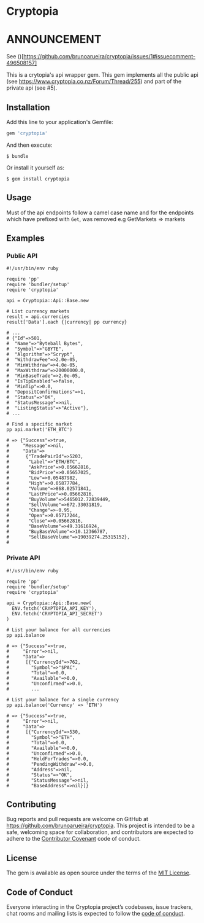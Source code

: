 # Cryptopia

# ANNOUNCEMENT

See ()[https://github.com/brunoarueira/cryptopia/issues/1#issuecomment-496508157]

This is a crytopia's api wrapper gem. This gem implements all the public api
(see https://www.cryptopia.co.nz/Forum/Thread/255) and part of the private api
(see #5).

## Installation

Add this line to your application's Gemfile:

```ruby
gem 'cryptopia'
```

And then execute:

    $ bundle

Or install it yourself as:

    $ gem install cryptopia

## Usage

Must of the api endpoints follow a camel case name and for the endpoints which
have prefixed with ```Get```, was removed e.g GetMarkets => markets

## Examples

### Public API

    #!/usr/bin/env ruby

    require 'pp'
    require 'bundler/setup'
    require 'cryptopia'

    api = Cryptopia::Api::Base.new

    # List currency markets
    result = api.currencies
    result['Data'].each {|currency| pp currency}

    # ...
    # {"Id"=>501,
    #  "Name"=>"Byteball Bytes",
    #  "Symbol"=>"GBYTE",
    #  "Algorithm"=>"Scrypt",
    #  "WithdrawFee"=>2.0e-05,
    #  "MinWithdraw"=>4.0e-05,
    #  "MaxWithdraw"=>20000000.0,
    #  "MinBaseTrade"=>2.0e-05,
    #  "IsTipEnabled"=>false,
    #  "MinTip"=>0.0,
    #  "DepositConfirmations"=>1,
    #  "Status"=>"OK",
    #  "StatusMessage"=>nil,
    #  "ListingStatus"=>"Active"},
    # ...

    # Find a specific market
    pp api.market('ETH_BTC')

    # => {"Success"=>true,
    #     "Message"=>nil,
    #     "Data"=>
    #      {"TradePairId"=>5203,
    #       "Label"=>"ETH/BTC",
    #       "AskPrice"=>0.05662816,
    #       "BidPrice"=>0.05657025,
    #       "Low"=>0.05487982,
    #       "High"=>0.05877784,
    #       "Volume"=>868.02571841,
    #       "LastPrice"=>0.05662816,
    #       "BuyVolume"=>5465012.72839449,
    #       "SellVolume"=>672.33031819,
    #       "Change"=>-0.95,
    #       "Open"=>0.05717244,
    #       "Close"=>0.05662816,
    #       "BaseVolume"=>49.31616924,
    #       "BuyBaseVolume"=>10.12366787,
    #       "SellBaseVolume"=>19039274.25315152},
    #

### Private API

    #!/usr/bin/env ruby

    require 'pp'
    require 'bundler/setup'
    require 'cryptopia'

    api = Cryptopia::Api::Base.new(
      ENV.fetch('CRYPTOPIA_API_KEY'),
      ENV.fetch('CRYPTOPIA_API_SECRET')
    )

    # List your balance for all currencies
    pp api.balance

    # => {"Success"=>true,
    #     "Error"=>nil,
    #     "Data"=>
    #      [{"CurrencyId"=>762,
    #        "Symbol"=>"$PAC",
    #        "Total"=>0.0,
    #        "Available"=>0.0,
    #        "Unconfirmed"=>0.0,
    #        ...

    # List your balance for a single currency
    pp api.balance('Currency' => 'ETH')

    # => {"Success"=>true,
    #     "Error"=>nil,
    #     "Data"=>
    #      [{"CurrencyId"=>530,
    #        "Symbol"=>"ETH",
    #        "Total"=>0.0,
    #        "Available"=>0.0,
    #        "Unconfirmed"=>0.0,
    #        "HeldForTrades"=>0.0,
    #        "PendingWithdraw"=>0.0,
    #        "Address"=>nil,
    #        "Status"=>"OK",
    #        "StatusMessage"=>nil,
    #        "BaseAddress"=>nil}]}

## Contributing

Bug reports and pull requests are welcome on GitHub at https://github.com/brunoarueira/cryptopia. This project is intended to be a safe, welcoming space for collaboration, and contributors are expected to adhere to the [Contributor Covenant](http://contributor-covenant.org) code of conduct.

## License

The gem is available as open source under the terms of the [MIT License](https://opensource.org/licenses/MIT).

## Code of Conduct

Everyone interacting in the Cryptopia project’s codebases, issue trackers, chat rooms and mailing lists is expected to follow the [code of conduct](https://github.com/brunoarueira/cryptopia/blob/master/CODE_OF_CONDUCT.md).
